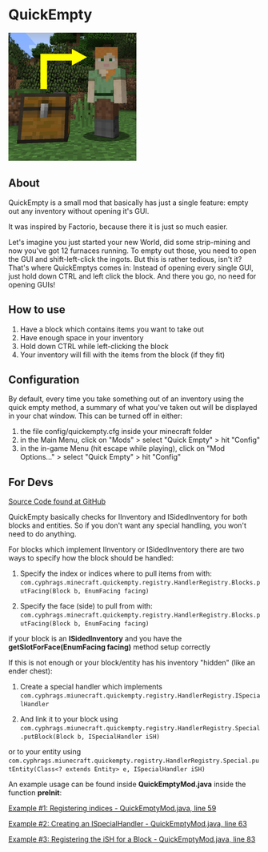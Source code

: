 # QuickEmpty
![QuickEmpty Logo](./Logo.png)

## About
QuickEmpty is a small mod that basically has just a single feature: empty out any inventory without opening it's GUI.

It was inspired by Factorio, because there it is just so much easier.


Let's imagine you just started your new World, did some strip-mining and now you've got 12 furnaces running.
To empty out those, you need to open the GUI and shift-left-click the ingots. But this is rather tedious, isn't it?
That's where QuickEmptys comes in: Instead of opening every single GUI, just hold down CTRL and left click the block.
And there you go, no need for opening GUIs!


## How to use
1. Have a block which contains items you want to take out
2. Have enough space in your inventory
3. Hold down CTRL while left-clicking the block
4. Your inventory will fill with the items from the block (if they fit)


## Configuration
By default, every time you take something out of an inventory using the quick empty method, a summary of what you've taken out will be displayed in your chat window. This can be turned off in either:
1. the file config/quickempty.cfg inside your minecraft folder
2. in the Main Menu, click on "Mods" > select "Quick Empty" > hit "Config"
3. in the in-game Menu (hit escape while playing), click on "Mod Options..." > select "Quick Empty" > hit "Config"


## For Devs
[Source Code found at GitHub](https://github.com/cyphrags/quickempty)

QuickEmpty basically checks for IInventory and ISidedInventory for both blocks and entities.
So if you don't want any special handling, you won't need to do anything.

For blocks which implement IInventory or ISidedInventory there are two ways to specify how the block should be handled:
1. Specify the index or indices where to pull items from with: `com.cyphrags.minecraft.quickempty.registry.HandlerRegistry.Blocks.putFacing(Block b, EnumFacing facing)`

2. Specify the face (side) to pull from with: `com.cyphrags.minecraft.quickempty.registry.HandlerRegistry.Blocks.putFacing(Block b, EnumFacing facing)`

  if your block is an **ISidedInventory** and you have the **getSlotForFace(EnumFacing facing)** method setup correctly

If this is not enough or your block/entity has his inventory "hidden" (like an ender chest):
1. Create a special handler which implements `com.cyphrags.miunecraft.quickempty.registry.HandlerRegistry.ISpecialHandler`

2. And link it to your block using `com.cyphrags.miunecraft.quickempty.registry.HandlerRegistry.Special.putBlock(Block b, ISpecialHandler iSH)`

  or to your entity using `com.cyphrags.miunecraft.quickempty.registry.HandlerRegistry.Special.putEntity(Class<? extends Entity> e, ISpecialHandler iSH)`

An example usage can be found inside **QuickEmptyMod.java** inside the function **preInit**:

[Example #1: Registering indices - QuickEmptyMod.java, line 59](https://github.com/Cyphrags/QuickEmpty/blob/master/1.10/src/java/com/cyphrags/minecraft/quickempty/QuickEmptyMod.java#L59)

[Example #2: Creating an ISpecialHandler - QuickEmptyMod.java, line 63](https://github.com/Cyphrags/QuickEmpty/blob/master/1.10/src/java/com/cyphrags/minecraft/quickempty/QuickEmptyMod.java#L63)

[Example #3: Registering the iSH for a Block - QuickEmptyMod.java, line 83](https://github.com/Cyphrags/QuickEmpty/blob/master/1.10/src/java/com/cyphrags/minecraft/quickempty/QuickEmptyMod.java#L83)
